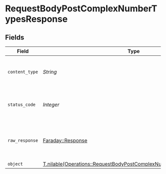 # RequestBodyPostComplexNumberTypesResponse


## Fields

| Field                                                                                                                                            | Type                                                                                                                                             | Required                                                                                                                                         | Description                                                                                                                                      |
| ------------------------------------------------------------------------------------------------------------------------------------------------ | ------------------------------------------------------------------------------------------------------------------------------------------------ | ------------------------------------------------------------------------------------------------------------------------------------------------ | ------------------------------------------------------------------------------------------------------------------------------------------------ |
| `content_type`                                                                                                                                   | *String*                                                                                                                                         | :heavy_check_mark:                                                                                                                               | HTTP response content type for this operation                                                                                                    |
| `status_code`                                                                                                                                    | *Integer*                                                                                                                                        | :heavy_check_mark:                                                                                                                               | HTTP response status code for this operation                                                                                                     |
| `raw_response`                                                                                                                                   | [Faraday::Response](https://www.rubydoc.info/gems/faraday/Faraday/Response)                                                                      | :heavy_minus_sign:                                                                                                                               | Raw HTTP response; suitable for custom response parsing                                                                                          |
| `object`                                                                                                                                         | [T.nilable(Operations::RequestBodyPostComplexNumberTypesResponseBody)](../../models/operations/requestbodypostcomplexnumbertypesresponsebody.md) | :heavy_minus_sign:                                                                                                                               | OK                                                                                                                                               |